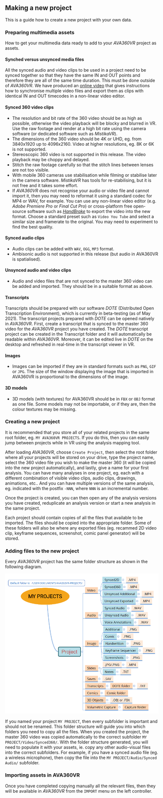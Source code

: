 ## Making a new project

This is a guide how to create a new project with your own data.

### Preparing multimedia assets

How to get your multimedia data ready to add to your _AVA360VR_ project as assets.

#### Synched versus unsynced media files

All the synced audio and video clips to be used in a project need to be synced together so that they have the same IN and OUT points and therefore they are all of the same time duration.
This must be done outside of _AVA360VR_.
We have produced an [online video](https://youtu.be/FWZy9PK_ODw) that gives instructions how to synchronise multiple video files and export them as clips with identical IN and OUT timecodes in a non-linear video editor.

#### Synced 360 video clips

- The resolution and bit rate of the 360 video should be as high as possible, otherwise the video playback will be blocky and blurred in VR.
Use the raw footage and render at a high bit rate using the camera software (or dedicated software such as _MistikaVR_).
- The dimensions of the 360 video should be 4K or UHD, eg. from 3840x1920 up to 4096x2160.
Video at higher resolutions, eg. 8K or 6K is not supported.
- Stereoscopic 360 video is not supported in this release.
The video playback may be choppy and delayed.
- Stitch the raw footage carefully so that the stitch lines between lenses are not too visible.
- With mobile 360 cameras use stabilisation while filming or stabilise later in the camera software.
_MistikaVR_ has tools for re-stabilising, but it is not free and it takes some effort.
- If _AVA360VR_ does not recognise your audio or video file and cannot import it, then you may need to reformat it using a standard codec for MP4 or WAV, for example.
You can use any non-linear video editor (e.g. _Adobe Premiere Pro_ or _Final Cut Pro_) or cross-platform free open-source software such as [_HandBrake_](https://handbrake.fr) to export the video into the new format.
Choose a standard preset such as `Video You Tube` and select a similar size and framerate to the original.
You may need to experiment to find the best quality.

#### Synced audio clips

- Audio clips can be added with `WAV`, `OGG`, `MP3` format.
- Ambisonic audio is not supported in this release (but audio in AVA360VR is spatialised).

#### Unsynced audio and video clips

- Audio and video files that are not synced to the master 360 video can be added and imported.
They should be in a suitable format as above.

#### Transcripts

Transcripts should be prepared with our software _DOTE_ (Distributed Open Transcription Environment), which is currently in beta-testing (as of May 2021).
The transcript projects prepared with _DOTE_ can be opened natively in _AVA360VR_.
First, create a transcript that is synced to the master 360 video for the _AVA360VR_ project you have created.
The _DOTE_ transcript project can be created in the Transcript folder and it will automatically be readable within _AVA360VR_.
Moreover, it can be edited live in _DOTE_ on the desktop and refreshed in real-time in the transcript viewer in VR.

#### Images

- Images can be imported if they are in standard formats such as `PNG`, `GIF` or `JPG`.
The size of the window displaying the image that is imported in AVA360VR is proportional to the dimensions of the image.

#### 3D models

- 3D models (with textures) for AVA360VR should be in `FBX` or `OBJ` format as one file.
Some models may not be importable, or if they are, then the colour textures may be missing.

### Creating a new project

It is recommended that you store all of your related projects in the same root folder, eg. `MY AVA360VR PROJECTS`.
If you do this, then you can easily jump between projects while in VR using the analysis mapping tool.

After loading _AVA360VR_, choose `Create Project`, then select the root folder where all your projects will be stored on your drive, type the project name, select the 360 video file you wish to make the master 360 (it will be copied into the new project automatically), and lastly, give a name for your first analysis.
You can have many analyses in one project, eg. each with a different combination of visible video clips, audio clips, drawings, animations, etc..
And you can have multiple versions of the same analysis, eg. indicated with the postfix `-NNN`, where `NNN` is an incremental number.

Once the project is created, you can then open any of the analysis versions you have created, reduplicate an analysis version or start a new analysis in the same project.

Each project should contain copies of all the files that available to be imported.
The files should be copied into the appropriate folder.
Some of these folders will also be where any exported files (eg. recammed 2D video clip, keyframe sequences, screenshot, comic panel generator) will be stored.

### Adding files to the new project

Every _AVA360VR_ project has the same folder structure as shown in the following diagram.

![AVA360VR folder structure](images/folders.png)

If you named your project `MY PROJECT`, then every subfolder is important and should not be renamed.
This folder structure will guide you into which folders you need to copy all the files.
When you created the project, the master 360 video was copied automatically to the correct subfolder `MY PROJECT/Video/Synced360/`.
With the folder structure generated, you will need to populate it with your assets, ie. copy any other audio-visual files into the correct subfolders.
For example, if you have a synced audio file (eg. a wireless microphone), then copy the file into the `MY PROJECT/Audio/Synced Audio/` subfolder.

### Importing assets in AVA360VR

Once you have completed copying manually all the relevant files, then they will be available in _AVA360VR_ from the `IMPORT` menu on the left controller.
